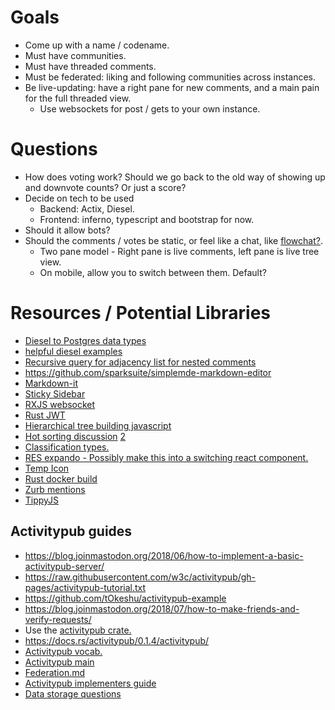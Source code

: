 # Goals

- Come up with a name / codename.
- Must have communities.
- Must have threaded comments.
- Must be federated: liking and following communities across instances.
- Be live-updating: have a right pane for new comments, and a main pain for the full threaded view.
  - Use websockets for post / gets to your own instance.

# Questions

- How does voting work? Should we go back to the old way of showing up and downvote counts? Or just a score?
- Decide on tech to be used
  - Backend: Actix, Diesel.
  - Frontend: inferno, typescript and bootstrap for now.
- Should it allow bots?
- Should the comments / votes be static, or feel like a chat, like [flowchat?](https://flow-chat.com).
  - Two pane model - Right pane is live comments, left pane is live tree view.
  - On mobile, allow you to switch between them. Default?

# Resources / Potential Libraries

- [Diesel to Postgres data types](https://kotiri.com/2018/01/31/postgresql-diesel-rust-types.html)
- [helpful diesel examples](http://siciarz.net/24-days-rust-diesel/)
- [Recursive query for adjacency list for nested comments](https://stackoverflow.com/questions/192220/what-is-the-most-efficient-elegant-way-to-parse-a-flat-table-into-a-tree/192462#192462)
- https://github.com/sparksuite/simplemde-markdown-editor
- [Markdown-it](https://github.com/markdown-it/markdown-it)
- [Sticky Sidebar](https://stackoverflow.com/questions/38382043/how-to-use-css-position-sticky-to-keep-a-sidebar-visible-with-bootstrap-4/49111934)
- [RXJS websocket](https://stackoverflow.com/questions/44060315/reconnecting-a-websocket-in-angular-and-rxjs/44067972#44067972)
- [Rust JWT](https://github.com/Keats/jsonwebtoken)
- [Hierarchical tree building javascript](https://stackoverflow.com/a/40732240/1655478)
- [Hot sorting discussion](https://meta.stackexchange.com/questions/11602/what-formula-should-be-used-to-determine-hot-questions) [2](https://medium.com/hacking-and-gonzo/how-reddit-ranking-algorithms-work-ef111e33d0d9)
- [Classification types.](https://www.reddit.com/r/ModeratorDuck/wiki/subreddit_classification)
- [RES expando - Possibly make this into a switching react component.](https://github.com/honestbleeps/Reddit-Enhancement-Suite/tree/d21f55c21e734f47d8ed03fe0ebce5b16653b0bd/lib/modules/hosts)
- [Temp Icon](https://www.flaticon.com/free-icon/mouse_194242)
- [Rust docker build](https://shaneutt.com/blog/rust-fast-small-docker-image-builds/)
- [Zurb mentions](https://github.com/zurb/tribute)
- [TippyJS](https://github.com/atomiks/tippyjs)

## Activitypub guides

- https://blog.joinmastodon.org/2018/06/how-to-implement-a-basic-activitypub-server/
- https://raw.githubusercontent.com/w3c/activitypub/gh-pages/activitypub-tutorial.txt
- https://github.com/tOkeshu/activitypub-example
- https://blog.joinmastodon.org/2018/07/how-to-make-friends-and-verify-requests/
- Use the [activitypub crate.](https://docs.rs/activitypub/0.1.4/activitypub/)
- https://docs.rs/activitypub/0.1.4/activitypub/
- [Activitypub vocab.](https://www.w3.org/TR/activitystreams-vocabulary/)
- [Activitypub main](https://www.w3.org/TR/activitypub/)
- [Federation.md](https://github.com/dariusk/gathio/blob/7fc93dbe9d4d99457a0e85c6c532112f415b7af2/FEDERATION.md)
- [Activitypub implementers guide](https://socialhub.activitypub.rocks/t/draft-guide-for-new-activitypub-implementers/479)
- [Data storage questions](https://socialhub.activitypub.rocks/t/data-storage-questions/579/3)
